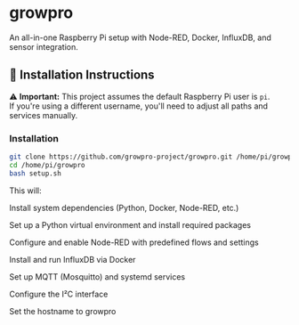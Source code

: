 # growpro

An all-in-one Raspberry Pi setup with Node-RED, Docker, InfluxDB, and sensor integration.

## 🚀 Installation Instructions

⚠️ **Important:** This project assumes the default Raspberry Pi user is `pi`.  
If you're using a different username, you'll need to adjust all paths and services manually.

### Installation

```bash
git clone https://github.com/growpro-project/growpro.git /home/pi/growpro
cd /home/pi/growpro
bash setup.sh
```


This will:

Install system dependencies (Python, Docker, Node-RED, etc.)

Set up a Python virtual environment and install required packages

Configure and enable Node-RED with predefined flows and settings

Install and run InfluxDB via Docker

Set up MQTT (Mosquitto) and systemd services

Configure the I²C interface

Set the hostname to growpro
